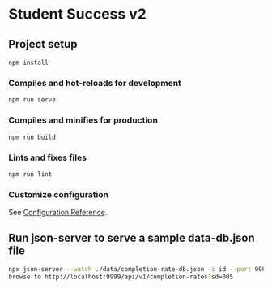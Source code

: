 # Student Success v2

## Project setup
```
npm install
```

### Compiles and hot-reloads for development
```
npm run serve
```

### Compiles and minifies for production
```
npm run build
```

### Lints and fixes files
```
npm run lint
```

### Customize configuration
See [Configuration Reference](https://cli.vuejs.org/config/).


## Run json-server to serve a sample data-db.json file

```bash
npx json-server --watch ./data/completion-rate-db.json -i id --port 9999 --routes ./data/completion-rate-db-routes.json
browse to http://localhost:9999/api/v1/completion-rates?sd=005
```
